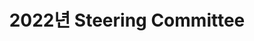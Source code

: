 ---
title: "2022년 Steering Committee"
linkTitle: "2022"
weight: 20
type: docs
description: >
 2022, OpenChain Korea Work Group Steering Committee(운영위원회)
---